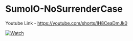 # SumoIO-NoSurrenderCase

Youtube Link - https://youtube.com/shorts/lH8CeaDmJk0


[![Watch](https://i.imgur.com/52xyx8N.png)](https://youtube.com/shorts/lH8CeaDmJk0 "Click to Watch!")
